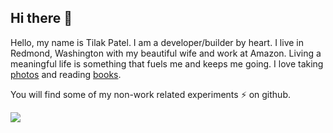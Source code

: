 ## Hi there 👋

Hello, my name is Tilak Patel. I am a developer/builder by heart. I live in Redmond, Washington with my beautiful wife and work at Amazon. Living a meaningful life is something that fuels me and keeps me going. I love taking [photos](https://www.instagram.com/tilak) and reading [books](http://goodreads.com/tilakv).

You will find some of my non-work related experiments ⚡ on github. 

![](https://github-readme-stats.vercel.app/api/top-langs/?username=tilakp&hide=html)
